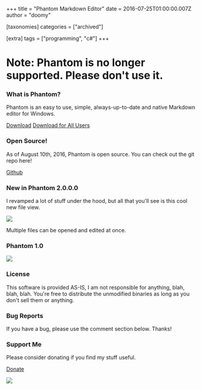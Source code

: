 +++
title = "Phantom Markdown Editor"
date = 2016-07-25T01:00:00.007Z
author = "doomy"

[taxonomies]
categories = ["archived"]

[extra]
tags = ["programming", "c#"]
+++

# Note: Phantom is no longer supported.  Please don't use it.

### What is Phantom?

Phantom is an easy to use, simple, always-up-to-date and native Markdown editor for Windows.

<a href="/files/phantom/Setup.exe" class="button">Download</a> <a href="/files/phantom/Setup.msi" class="button">Download for All Users</a>


### Open Source!

As of August 10th, 2016, Phantom is open source.  You can check out the git repo here!

<a href="https://github.com/piedoom/Phantom" class="button">Github</a> 


### New in Phantom 2.0.0.0

I revamped a lot of stuff under the hood, but all that you'll see is this cool new file view. 

![](/images/phantom/ue3ZyFM.png)

Multiple files can be opened and edited at once.  

### Phantom 1.0

![](/images/phantom/phantom.png)

### License

This software is provided AS-IS, I am not responsible for anything, blah, blah, blah.  You're free to distribute the unmodified binaries as long as you don't sell them or anything.

### Bug Reports

If you have a bug, please use the comment section below.  Thanks!

### Support Me

Please consider donating if you find my stuff useful.

<a href="/donate/" class="button">Donate</a>

![](/content/images/2016/07/Animation-1.gif)